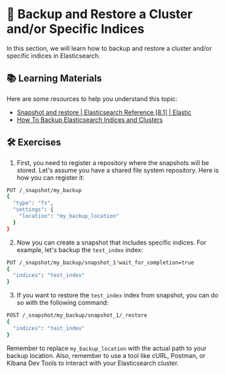 # 💾 Backup and Restore a Cluster and/or Specific Indices

In this section, we will learn how to backup and restore a cluster and/or specific indices in Elasticsearch.

## 📚 Learning Materials

Here are some resources to help you understand this topic:

- [Snapshot and restore | Elasticsearch Reference [8.1] | Elastic](https://www.elastic.co/guide/en/elasticsearch/reference/current/snapshot-restore.html)
- [How To Backup Elasticsearch Indices and Clusters](https://www.elastic.co/guide/en/cloud/current/ec-restoring-snapshots.html)

## 🛠️ Exercises

1. First, you need to register a repository where the snapshots will be stored. Let's assume you have a shared file system repository. Here is how you can register it:

```bash
PUT /_snapshot/my_backup
{
  "type": "fs",
  "settings": {
    "location": "my_backup_location"
  }
}
```

2. Now you can create a snapshot that includes specific indices. For example, let's backup the `test_index` index:

```bash
PUT /_snapshot/my_backup/snapshot_1?wait_for_completion=true
{
  "indices": "test_index"
}
```

3. If you want to restore the `test_index` index from snapshot, you can do so with the following command:

```bash
POST /_snapshot/my_backup/snapshot_1/_restore
{
  "indices": "test_index"
}
```

Remember to replace `my_backup_location` with the actual path to your backup location. Also, remember to use a tool like cURL, Postman, or Kibana Dev Tools to interact with your Elasticsearch cluster.


